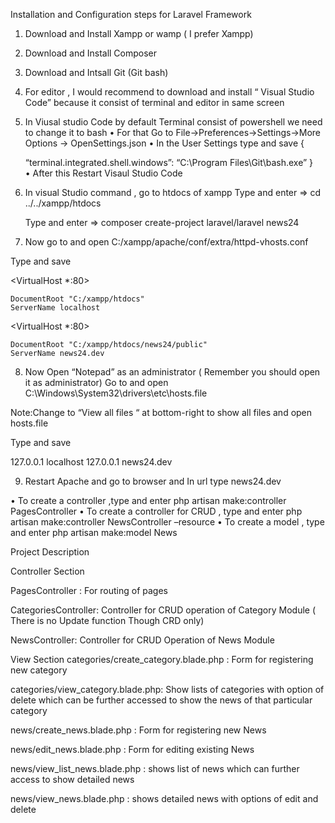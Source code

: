 Installation and Configuration steps for   Laravel Framework
1.	Download and Install Xampp or wamp  ( I prefer Xampp)
2.	Download and Install Composer
3.	Download and Intsall Git (Git bash)
4.	For editor , I would recommend  to download and install “ Visual Studio Code” because  it consist of terminal and editor in same screen
5.	In Viusal studio Code by default Terminal consist of powershell we need to change it to bash
•	For that Go to File->Preferences->Settings->More Options -> OpenSettings.json
•	In the User Settings type and save
      {

      “terminal.integrated.shell.windows”:  “C:\\Program Files\\Git\\bash.exe”
}  
•	After this Restart Visaul Studio Code


6.	In visual Studio command , go to htdocs of xampp
     Type and enter =>   cd ../../xampp/htdocs
       
    Type and enter => composer create-project laravel/laravel news24

7.	Now go to and open  C:/xampp/apache/conf/extra/httpd-vhosts.conf
         
Type and save
                               
<VirtualHost *:80>
   
    DocumentRoot "C:/xampp/htdocs"
    ServerName localhost
   
</VirtualHost>

<VirtualHost *:80>
   
    DocumentRoot "C:/xampp/htdocs/news24/public"
    ServerName news24.dev
   
</VirtualHost>






8.	Now Open “Notepad” as an administrator ( Remember  you should open it as administrator)
Go to and open   C:\Windows\System32\drivers\etc\hosts.file

Note:Change to “View all files “ at bottom-right to show all files and open hosts.file


Type and save

127.0.0.1 localhost
127.0.0.1 news24.dev

9.	Restart Apache and go to browser and In url type  news24.dev



•	To create a controller ,type and enter
php artisan make:controller PagesController
•	To create a controller for CRUD , type and enter
php artisan make:controller NewsController –resource
•	To create a model , type and enter
php artisan make:model News 
        






Project Description

Controller Section 

PagesController : For routing of pages

CategoriesController: Controller for CRUD operation of Category Module  ( There is no Update function Though CRD only)

NewsController: Controller for CRUD Operation of News Module 

 
 View Section
categories/create_category.blade.php : Form for registering new category

categories/view_category.blade.php: Show lists of categories with option of delete which can be further accessed to show the news of that particular category


news/create_news.blade.php : Form for registering new News

news/edit_news.blade.php : Form for editing existing News

news/view_list_news.blade.php : shows list of news which can further access to show detailed news

news/view_news.blade.php : shows detailed news with options of edit and delete



































